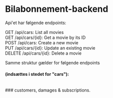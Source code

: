 # Bilabonnement-backend

Api'et har følgende endpoints:



GET /api/cars: List all movies
<br>
GET /api/cars/{id}: Get a movie by its ID
<br>
POST /api/cars: Create a new movie
<br>
PUT /api/cars/{id}: Update an existing movie
<br>
DELETE /api/cars/{id}: Delete a movie
<br>

Samme struktur gælder for følgende endpoints 
<br>
#### (indsættes i stedet for "cars"):
<br>
### customers, damages & subscriptions.

